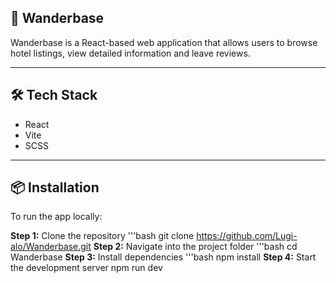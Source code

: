 ## 🏨 Wanderbase

Wanderbase is a React-based web application that allows users to browse hotel listings, view detailed information and leave reviews.

---

## 🛠️ Tech Stack
- React
- Vite
- SCSS

---

## 📦 Installation

To run the app locally:

**Step 1:** Clone the repository
'''bash
git clone https://github.com/Lugi-alo/Wanderbase.git
**Step 2:** Navigate into the project folder
'''bash
cd Wanderbase
**Step 3:** Install dependencies
'''bash
npm install
**Step 4:** Start the development server
npm run dev